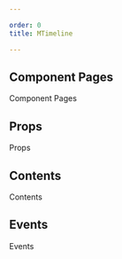 ```yaml
---

order: 0
title: MTimeline

---
```

 
## Component Pages
 
Component Pages
 
## Props
 
Props
 
## Contents
 
Contents
 
## Events
 
Events
 
